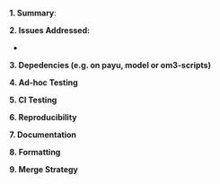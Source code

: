 **1. Summary**:
<!-- summarise the changes -->

**2. Issues Addressed:**
<!-- Add links to github issue(s) this is related to -->
-

**3. Depedencies (e.g. on payu, model or om3-scripts)**
<!-- Describe if this change only works with new payu / model / om3-scripts / dependency versions -->

**4. Ad-hoc Testing**
<!-- What ad-hoc testing was done. How are you convinced this is correct? -->

**5. CI Testing**
<!-- Has the CI-testing been run? Link to results -->

**6. Reproducibility**
<!-- Is this reproducible with the previous commit? (If not, why not?) -->

**7. Documentation**
<!--Does this impact documentation? Has the wiki been updated? Have the `docs/MOM_*` files been updated ?-->

**8. Formatting**
<!-- Are changes to MOM_input in the same order as docs/MOM_input? -->

**9. Merge Strategy**
<!-- What is the planned merge strategy (Rebase and merge, or squash) ?
If rebase and merge, link to the related issue in the commit descriptions -->

